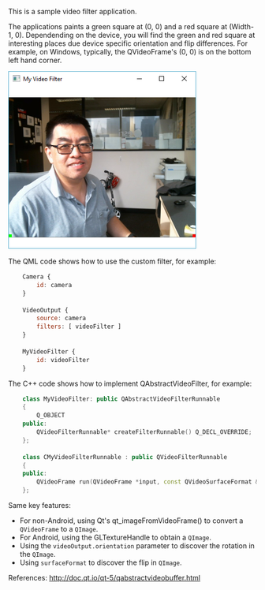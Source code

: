 This is a sample video filter application.

The applications paints a green square at (0, 0) and a red square at (Width-1, 0). Dependending on the device, you will find the green and red square at interesting places due device specific orientation and flip differences. For example, on Windows, typically, the QVideoFrame's (0, 0) is on the bottom left hand corner.

![Screenshot.png](Screenshot.png)

The QML code shows how to use the custom filter, for example:

```qml
    Camera {
        id: camera
    }
    
    VideoOutput {
        source: camera
        filters: [ videoFilter ]
    }
    
    MyVideoFilter {
        id: videoFilter
    }
```

The C++ code shows how to implement QAbstractVideoFilter, for example:

```c++
    class MyVideoFilter: public QAbstractVideoFilterRunnable
    {
        Q_OBJECT
    public:
        QVideoFilterRunnable* createFilterRunnable() Q_DECL_OVERRIDE;
    };
    
    class CMyVideoFilterRunnable : public QVideoFilterRunnable
    {
    public:
        QVideoFrame run(QVideoFrame *input, const QVideoSurfaceFormat &surfaceFormat, RunFlags flags) Q_DECL_OVERRIDE;
    };
```

Same key features:

 - For non-Android, using Qt's qt_imageFromVideoFrame() to convert a `QVideoFrame` to a `QImage`.
 - For Android, using the GLTextureHandle to obtain a `QImage`.
 - Using the `videoOutput.orientation` parameter to discover the rotation in the `QImage`.
 - Using `surfaceFormat` to discover the flip in `QImage`.

References:
  http://doc.qt.io/qt-5/qabstractvideobuffer.html
